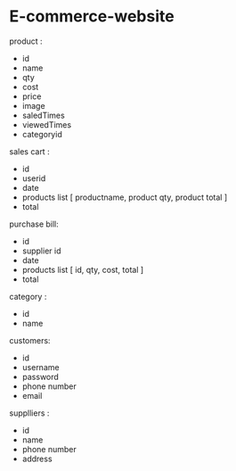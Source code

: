 # E-commerce-website

product :

- id
- name
- qty
- cost
- price
- image
- saledTimes
- viewedTimes
- categoryid

sales cart :

- id
- userid
- date
- products list [
  productname,
  product qty,
  product total
  ]
- total

purchase bill:

- id
- supplier id
- date
- products list [
  id,
  qty,
  cost,
  total
  ]
- total

category :

- id
- name

customers:

- id
- username
- password
- phone number
- email

supplliers :

- id
- name
- phone number
- address
